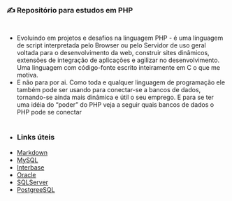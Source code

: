   ### ​:writing_hand: Repositório para estudos em PHP ###

#
- Evoluindo em projetos e desafios na linguagem PHP - é uma linguagem de script interpretada pelo Browser ou pelo Servidor de uso geral voltada para o desenvolvimento 
da web, construir sites dinâmicos, extensões de integração de aplicações e agilizar no desenvolvimento. Uma linguagem com código-fonte escrito inteiramente em 
C o que me motiva.
- E não para por ai. Como toda e qualquer linguagem de programação ele também pode ser usando para conectar-se a bancos de dados, tornando-se ainda mais dinâmica e 
útil o seu emprego. E para se ter uma idéia do “poder” do PHP veja a seguir quais bancos de dados o PHP pode se conectar
#
- ### **Links úteis** ###
- [Markdown](https://www.markdownguide.org/)
- [MySQL](https://www.mysql.com/)
- [Interbase](https://interbase.com/)
- [Oracle](https://www.oracle.com/br/database/)
- [SQLServer](https://www.microsoft.com/pt-br/sql-server/sql-server-downloads/)
- [PostgreeSQL](https://www.postgresql.org/)
 

